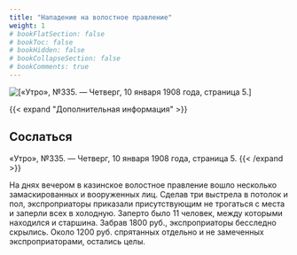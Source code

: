 ```yaml
---
title: "Нападение на волостное правление"
weight: 1
# bookFlatSection: false
# bookToc: false
# bookHidden: false
# bookCollapseSection: false
# bookComments: true
---
```


![[«Утро», №335. — Четверг, 10 января 1908 года, страница 5.]](/static/img/papers/u12.jpg)

{{< expand "Дополнительная информация" >}}
## Сослаться
«Утро», №335. — Четверг, 10 января 1908 года, страница 5.
{{< /expand >}}

На днях вечером в казинское волостное правление вошло несколько замаскированных и вооруженных лиц. Сделав три выстрела в потолок и пол, экспроприаторы приказали присутствующим не трогаться с места и заперли всех в холодную. Заперто было 11 человек, между которыми находился и старшина. Забрав 1800 руб., экспроприаторы бесследно скрылись. Около 1200 руб. спрятанных отдельно и не замеченных экспроприаторами, остались целы.
